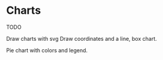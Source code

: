 # Charts

TODO

Draw charts with svg
Draw coordinates and a line, box chart.

Pie chart with colors and legend.


